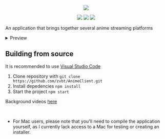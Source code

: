 <p align="center">
<img src="https://i.imgur.com/ILPk9ZC.png">
</p>
<p align="center">
	<a href="https://github.com/zvbt/AnimeClient/releases/latest"><img src="https://img.shields.io/github/v/release/zvbt/AnimeClient?style=for-the-badge"></a>
	<a href="https://github.com/zvbt/AnimeClient/releases"><img src="https://img.shields.io/github/downloads/zvbt/AnimeClient/total.svg?style=for-the-badge"></a>
	<a href="https://aur.archlinux.org/packages/animeclient-bin"><img src="https://img.shields.io/aur/version/animeclient-bin?style=for-the-badge"></a>
</p>

An application that brings together several anime streaming platforms

<details>
  <summary>Preview</summary>
  <img src="https://r2.e-z.host/7ed0180f-b228-49a7-be1e-0183c1938777/2ipl964y.png">
  <img src="https://r2.e-z.host/7ed0180f-b228-49a7-be1e-0183c1938777/q4pved6n.png">
  <img src="https://r2.e-z.host/7ed0180f-b228-49a7-be1e-0183c1938777/40vtzzws.png">
  Only this RPC work for now.
</details>

## Building from source

It is recommended to use [Visual Studio Code](https://code.visualstudio.com)

1. Clone repository with
   `git clone https://github.com/zvbt/AnimeClient.git`
2. Install depedencies `npm install`
3. Start the project `npm start`

Background videos [here](https://github.com/zvbt/aclient-main-page/tree/main/assets/videos)

<br>


- For Mac users, please note that you'll need to compile the application yourself, as I currently lack access to a Mac for testing or creating an installer.